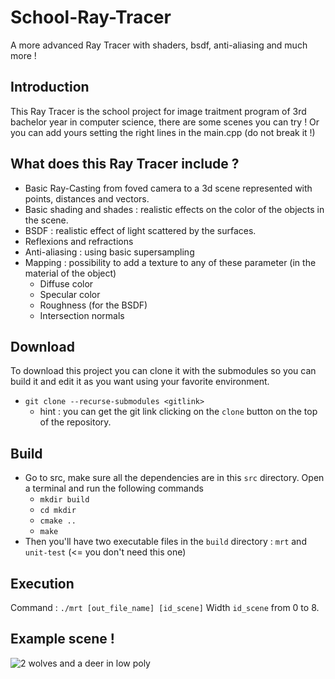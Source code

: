 # School-Ray-Tracer
A more advanced Ray Tracer with shaders, bsdf, anti-aliasing and much more !

## Introduction
  This Ray Tracer is the school project for image traitment program of 3rd bachelor year in computer science, there are some scenes you can try ! Or you can add yours setting the right lines in the main.cpp (do not break it !)
  
## What does this Ray Tracer include ?
  * Basic Ray-Casting from foved camera to a 3d scene represented with points, distances and vectors.
  * Basic shading and shades : realistic effects on the color of the objects in the scene.
  * BSDF : realistic effect of light scattered by the surfaces.
  * Reflexions and refractions
  * Anti-aliasing : using basic supersampling
  * Mapping : possibility to add a texture to any of these parameter (in the material of the object)
    * Diffuse color
    * Specular color
    * Roughness (for the BSDF)
    * Intersection normals
  
## Download
  To download this project you can clone it with the submodules so you can build it and edit it as you want using your favorite environment.
  - `git clone --recurse-submodules <gitlink>`
    - hint : you can get the git link clicking on the `clone` button on the top of the repository.
  
## Build
  - Go to src, make sure all the dependencies are in this `src` directory. Open a terminal and run the following commands
    - `mkdir build`
    - `cd mkdir`
    - `cmake ..`
    - `make`
  - Then you'll have two executable files in the `build` directory : `mrt` and `unit-test` (<= you don't need this one)

## Execution
  Command : `./mrt [out_file_name] [id_scene]`
  Width `id_scene` from 0 to 8.

## Example scene !
![2 wolves and a deer in low poly](https://images-wixmp-ed30a86b8c4ca887773594c2.wixmp.com/f/3bad3b3a-3db4-4a00-b8d9-0c35d1c1de9c/dd26s1k-5cf86086-bcfa-45f1-83c3-5af52d39cf09.png?token=eyJ0eXAiOiJKV1QiLCJhbGciOiJIUzI1NiJ9.eyJzdWIiOiJ1cm46YXBwOjdlMGQxODg5ODIyNjQzNzNhNWYwZDQxNWVhMGQyNmUwIiwiaXNzIjoidXJuOmFwcDo3ZTBkMTg4OTgyMjY0MzczYTVmMGQ0MTVlYTBkMjZlMCIsIm9iaiI6W1t7InBhdGgiOiJcL2ZcLzNiYWQzYjNhLTNkYjQtNGEwMC1iOGQ5LTBjMzVkMWMxZGU5Y1wvZGQyNnMxay01Y2Y4NjA4Ni1iY2ZhLTQ1ZjEtODNjMy01YWY1MmQzOWNmMDkucG5nIn1dXSwiYXVkIjpbInVybjpzZXJ2aWNlOmZpbGUuZG93bmxvYWQiXX0.tjfDiAwe-FwLe1mJqeGWu_ohxdiRF8AzmiQKS3nMqLA)
